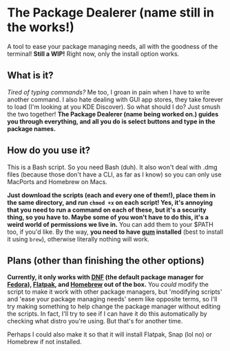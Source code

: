 # The Package Dealerer (name still in the works!)
A tool to ease your package managing needs, all with the goodness of the terminal!
**Still a WIP!** Right now, only the install option works.

## What is it?
*Tired of typing commands?* Me too, I groan in pain when I have to write another command. I also hate dealing with GUI app stores, they take forever to load (I'm looking at you KDE Discover). So what should I do? Just smush the two together! **The Package Dealerer (name being worked on.) guides you through everything, and all you do is select buttons and type in the package names.** 

## How do you use it?
This is a Bash script. So you need Bash (duh). It also won't deal with .dmg files (because those don't have a CLI, as far as I know) so you can only use MacPorts and Homebrew on Macs.

**Just download the scripts (each and every one of them!), place them in the same directory, and run `chmod +x` on each script! Yes, it's annoying that you need to run a command on each of these, but it's a security thing, so you have to. Maybe some of you won't have to do this, it's a weird world of permissions we live in.** You can add them to your $PATH too, if you'd like. By the way, **you need to have [gum](https://github.com/charmbracelet/gum) installed** (best to install it using `brew`), otherwise literally nothing will work.

## Plans (other than finishing the other options)
**Currently, it only works with [DNF](https://docs.fedoraproject.org/en-US/fedora/latest/system-administrators-guide/package-management/DNF/) (the default package manager for [Fedora](https://getfedora.org/)), [Flatpak](https://www.flatpak.org/), and [Homebrew](https://brew.sh/) out of the box.** You *could* modify the script to make it work with other package managers, but 'modifying scripts' and 'ease your package managing needs' seem like opposite terms, so I'll try making something to help change the package manager without editing the scripts. In fact, I'll try to see if I can have it do this automatically by checking what distro you're using. But that's for another time. 

Perhaps I could also make it so that it will install Flatpak, Snap (lol no) or Homebrew if not installed. 
